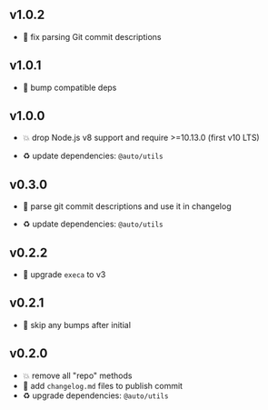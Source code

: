 ## v1.0.2

* 🐞 fix parsing Git commit descriptions

## v1.0.1

* 🐞 bump compatible deps

## v1.0.0

* 💥 drop Node.js v8 support and require >=10.13.0 (first v10 LTS)

* ♻️ update dependencies: `@auto/utils`

## v0.3.0

* 🌱 parse git commit descriptions and use it in changelog

* ♻️ update dependencies: `@auto/utils`

## v0.2.2

* 🐞 upgrade `execa` to v3

## v0.2.1

* 🐞 skip any bumps after initial

## v0.2.0

* 💥 remove all "repo" methods
* 🌱 add `changelog.md` files to publish commit
* ♻️ upgrade dependencies: `@auto/utils`
